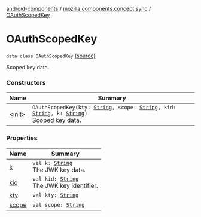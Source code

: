 [android-components](../../index.md) / [mozilla.components.concept.sync](../index.md) / [OAuthScopedKey](./index.md)

# OAuthScopedKey

`data class OAuthScopedKey` [(source)](https://github.com/mozilla-mobile/android-components/blob/master/components/concept/sync/src/main/java/mozilla/components/concept/sync/OAuthAccount.kt#L100)

Scoped key data.

### Constructors

| Name | Summary |
|---|---|
| [&lt;init&gt;](-init-.md) | `OAuthScopedKey(kty: `[`String`](https://kotlinlang.org/api/latest/jvm/stdlib/kotlin/-string/index.html)`, scope: `[`String`](https://kotlinlang.org/api/latest/jvm/stdlib/kotlin/-string/index.html)`, kid: `[`String`](https://kotlinlang.org/api/latest/jvm/stdlib/kotlin/-string/index.html)`, k: `[`String`](https://kotlinlang.org/api/latest/jvm/stdlib/kotlin/-string/index.html)`)`<br>Scoped key data. |

### Properties

| Name | Summary |
|---|---|
| [k](k.md) | `val k: `[`String`](https://kotlinlang.org/api/latest/jvm/stdlib/kotlin/-string/index.html)<br>The JWK key data. |
| [kid](kid.md) | `val kid: `[`String`](https://kotlinlang.org/api/latest/jvm/stdlib/kotlin/-string/index.html)<br>The JWK key identifier. |
| [kty](kty.md) | `val kty: `[`String`](https://kotlinlang.org/api/latest/jvm/stdlib/kotlin/-string/index.html) |
| [scope](scope.md) | `val scope: `[`String`](https://kotlinlang.org/api/latest/jvm/stdlib/kotlin/-string/index.html) |

